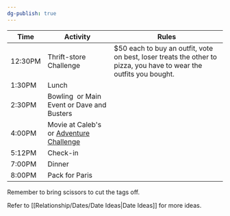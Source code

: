 ```yaml
---
dg-publish: true
---
```


| Time    | Activity                                                                                                       | Rules                                                                                                              |
| ------- | -------------------------------------------------------------------------------------------------------------- | ------------------------------------------------------------------------------------------------------------------ |
| 12:30PM | Thrift-store Challenge                                                                                         | $50 each to buy an outfit, vote on best, loser treats the other to pizza, you have to wear the outfits you bought. |
| 1:30PM  | Lunch                                                                                                          |                                                                                                                    |
| 2:30PM  | Bowling  or Main Event or Dave and Busters                                                                     |                                                                                                                    |
| 4:00PM  | Movie at Caleb's or [Adventure Challenge](https://www.theadventurechallenge.com/products/couples-edition-book) |                                                                                                                    |
| 5:12PM  | Check-in                                                                                                       |                                                                                                                    |
| 7:00PM  | Dinner                                                                                                         |                                                                                                                    |
| 8:00PM  | Pack for Paris                                                                                                 |                                                                                                                    |

Remember to bring scissors to cut the tags off. 

Refer to [[Relationship/Dates/Date Ideas\|Date Ideas]] for more ideas.